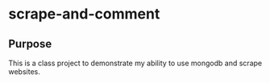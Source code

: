 # scrape-and-comment

## Purpose

This is a class project to demonstrate my ability to use mongodb and scrape websites.
